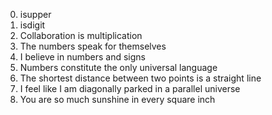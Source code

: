 0. isupper
1. isdigit
2. Collaboration is multiplication
3. The numbers speak for themselves
4. I believe in numbers and signs
5. Numbers constitute the only universal language
6. The shortest distance between two points is a straight line
7. I feel like I am diagonally parked in a parallel universe
8. You are so much sunshine in every square inch
